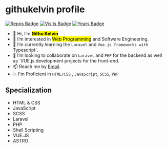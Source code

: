 #  **githukelvin profile**
[![Repos Badge](https://badges.pufler.dev/repos/githukelvin)]()
[![Visits Badge](https://badges.pufler.dev/visits/githukelvin/badge-it)]()
[![Years Badge](https://badges.pufler.dev/years/githukelvin)]()
- 👋 Hi, I’m <mark>**Githu Kelvin**</mark>
- 👀 I’m interested in <mark>Web Programming</mark> and Software Engineering.
- 🌱 I’m currently learning the `Laravel` and `Vue.js frameworks with `Typescript`.
- 💞️ I’m looking to collaborate on `Laravel` and `PHP` for the backend as well as `VUE.js development projects for the front-end.
- 📫 Reach me by <!--[Mobile No](0758206444) or text via--> [Email](kelvingithu019@gmail.com).
- 💥 I'm Proficient in `HTML/CSS` , `JavaScript`, `SCSS`, `PHP`  

## Specialization

- HTML & CSS
- JavaScript
- SCSS
- Laravel
- PHP
- Shell Scripting
- VUE.JS
- ASTRO
